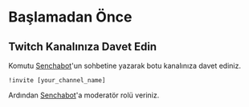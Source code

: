 # Başlamadan Önce

## Twitch Kanalınıza Davet Edin

Komutu [Senchabot](https://twitch.tv/senchabot/)'un sohbetine yazarak botu kanalınıza davet ediniz.

```
!invite [your_channel_name]
```

Ardından [Senchabot](https://twitch.tv/senchabot/)'a moderatör rolü veriniz.
